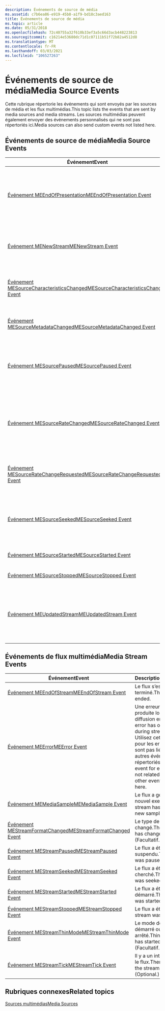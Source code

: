 ```yaml
---
description: Événements de source de média
ms.assetid: c7b6ea86-e919-45b8-a1f9-bd18c3aed163
title: Événements de source de média
ms.topic: article
ms.date: 05/31/2018
ms.openlocfilehash: 72c40755a32f610b33ef3a5c66d3acb448223813
ms.sourcegitcommit: c16214e53680dc71d1c07111b51f72b82a4512d8
ms.translationtype: MT
ms.contentlocale: fr-FR
ms.lasthandoff: 03/03/2021
ms.locfileid: "106527263"
---
```

# <a name="media-source-events"></a><span data-ttu-id="308b6-103">Événements de source de média</span><span class="sxs-lookup"><span data-stu-id="308b6-103">Media Source Events</span></span>

<span data-ttu-id="308b6-104">Cette rubrique répertorie les événements qui sont envoyés par les sources de média et les flux multimédias.</span><span class="sxs-lookup"><span data-stu-id="308b6-104">This topic lists the events that are sent by media sources and media streams.</span></span> <span data-ttu-id="308b6-105">Les sources multimédias peuvent également envoyer des événements personnalisés qui ne sont pas répertoriés ici.</span><span class="sxs-lookup"><span data-stu-id="308b6-105">Media sources can also send custom events not listed here.</span></span>

## <a name="media-source-events"></a><span data-ttu-id="308b6-106">Événements de source de média</span><span class="sxs-lookup"><span data-stu-id="308b6-106">Media Source Events</span></span>



| <span data-ttu-id="308b6-107">Événement</span><span class="sxs-lookup"><span data-stu-id="308b6-107">Event</span></span>                                                                      | <span data-ttu-id="308b6-108">Description</span><span class="sxs-lookup"><span data-stu-id="308b6-108">Description</span></span>                                                                                      |
|----------------------------------------------------------------------------|--------------------------------------------------------------------------------------------------|
| [<span data-ttu-id="308b6-109">Événement MEEndOfPresentation</span><span class="sxs-lookup"><span data-stu-id="308b6-109">MEEndOfPresentation Event</span></span>](meendofpresentation.md)                       | <span data-ttu-id="308b6-110">La présentation s’est terminée.</span><span class="sxs-lookup"><span data-stu-id="308b6-110">The presentation ended.</span></span> <span data-ttu-id="308b6-111">Tous les flux de la présentation ont atteint la fin du flux.</span><span class="sxs-lookup"><span data-stu-id="308b6-111">All streams in the presentation have reached the end of the stream.</span></span>      |
| [<span data-ttu-id="308b6-112">Événement MENewStream</span><span class="sxs-lookup"><span data-stu-id="308b6-112">MENewStream Event</span></span>](menewstream.md)                                       | <span data-ttu-id="308b6-113">Un nouveau flux a été créé.</span><span class="sxs-lookup"><span data-stu-id="308b6-113">A new stream was created.</span></span> <span data-ttu-id="308b6-114">L’événement contient un pointeur vers le flux.</span><span class="sxs-lookup"><span data-stu-id="308b6-114">The event contains a pointer to the stream.</span></span>                            |
| [<span data-ttu-id="308b6-115">Événement MESourceCharacteristicsChanged</span><span class="sxs-lookup"><span data-stu-id="308b6-115">MESourceCharacteristicsChanged Event</span></span>](mesourcecharacteristicschanged.md) | <span data-ttu-id="308b6-116">Les caractéristiques de la source ont changé.</span><span class="sxs-lookup"><span data-stu-id="308b6-116">The characteristics of the source have changed.</span></span> <span data-ttu-id="308b6-117">(Facultatif.)</span><span class="sxs-lookup"><span data-stu-id="308b6-117">(Optional.)</span></span>                                      |
| [<span data-ttu-id="308b6-118">Événement MESourceMetadataChanged</span><span class="sxs-lookup"><span data-stu-id="308b6-118">MESourceMetadataChanged Event</span></span>](mesourcemetadatachanged.md)               | <span data-ttu-id="308b6-119">Les métadonnées de la source ont été modifiées.</span><span class="sxs-lookup"><span data-stu-id="308b6-119">The source's metadata has changed.</span></span> <span data-ttu-id="308b6-120">(Facultatif.)</span><span class="sxs-lookup"><span data-stu-id="308b6-120">(Optional.)</span></span>                                                   |
| [<span data-ttu-id="308b6-121">Événement MESourcePaused</span><span class="sxs-lookup"><span data-stu-id="308b6-121">MESourcePaused Event</span></span>](mesourcepaused.md)                                 | <span data-ttu-id="308b6-122">La source a été suspendue.</span><span class="sxs-lookup"><span data-stu-id="308b6-122">The source was paused.</span></span> <span data-ttu-id="308b6-123">Toutes les sources ne prennent pas en charge la suspension.</span><span class="sxs-lookup"><span data-stu-id="308b6-123">Not all sources support pausing.</span></span>                                          |
| [<span data-ttu-id="308b6-124">Événement MESourceRateChanged</span><span class="sxs-lookup"><span data-stu-id="308b6-124">MESourceRateChanged Event</span></span>](mesourceratechanged.md)                       | <span data-ttu-id="308b6-125">La vitesse de lecture de la source a changé.</span><span class="sxs-lookup"><span data-stu-id="308b6-125">The source's playback rate has changed.</span></span> <span data-ttu-id="308b6-126">(Facultatif ; s’applique si la source prend en charge le contrôle de fréquence.)</span><span class="sxs-lookup"><span data-stu-id="308b6-126">(Optional; applies if the source supports rate control.)</span></span> |
| [<span data-ttu-id="308b6-127">Événement MESourceRateChangeRequested</span><span class="sxs-lookup"><span data-stu-id="308b6-127">MESourceRateChangeRequested Event</span></span>](mesourceratechangerequested.md)       | <span data-ttu-id="308b6-128">La source demande un nouveau taux de lecture.</span><span class="sxs-lookup"><span data-stu-id="308b6-128">The source is requesting a new playback rate.</span></span> <span data-ttu-id="308b6-129">(Facultatif.)</span><span class="sxs-lookup"><span data-stu-id="308b6-129">(Optional.)</span></span>                                        |
| [<span data-ttu-id="308b6-130">Événement MESourceSeeked</span><span class="sxs-lookup"><span data-stu-id="308b6-130">MESourceSeeked Event</span></span>](mesourceseeked.md)                                 | <span data-ttu-id="308b6-131">La source a été recherchée.</span><span class="sxs-lookup"><span data-stu-id="308b6-131">The source was seeked.</span></span> <span data-ttu-id="308b6-132">Toutes les sources ne prennent pas en charge la recherche.</span><span class="sxs-lookup"><span data-stu-id="308b6-132">Not all sources support seeking.</span></span>                                          |
| [<span data-ttu-id="308b6-133">Événement MESourceStarted</span><span class="sxs-lookup"><span data-stu-id="308b6-133">MESourceStarted Event</span></span>](mesourcestarted.md)                               | <span data-ttu-id="308b6-134">La source a été démarrée.</span><span class="sxs-lookup"><span data-stu-id="308b6-134">The source was started.</span></span>                                                                          |
| [<span data-ttu-id="308b6-135">Événement MESourceStopped</span><span class="sxs-lookup"><span data-stu-id="308b6-135">MESourceStopped Event</span></span>](mesourcestopped.md)                               | <span data-ttu-id="308b6-136">La source a été arrêtée.</span><span class="sxs-lookup"><span data-stu-id="308b6-136">The source was stopped.</span></span>                                                                          |
| [<span data-ttu-id="308b6-137">Événement MEUpdatedStream</span><span class="sxs-lookup"><span data-stu-id="308b6-137">MEUpdatedStream Event</span></span>](meupdatedstream.md)                               | <span data-ttu-id="308b6-138">Un flux existant a été cherché ou redémarré.</span><span class="sxs-lookup"><span data-stu-id="308b6-138">An existing stream was seeked or re-started.</span></span> <span data-ttu-id="308b6-139">L’événement contient un pointeur vers le flux.</span><span class="sxs-lookup"><span data-stu-id="308b6-139">The event contains a pointer to the stream.</span></span>         |



 

## <a name="media-stream-events"></a><span data-ttu-id="308b6-140">Événements de flux multimédia</span><span class="sxs-lookup"><span data-stu-id="308b6-140">Media Stream Events</span></span>



| <span data-ttu-id="308b6-141">Événement</span><span class="sxs-lookup"><span data-stu-id="308b6-141">Event</span></span>                                                    | <span data-ttu-id="308b6-142">Description</span><span class="sxs-lookup"><span data-stu-id="308b6-142">Description</span></span>                                                                                                                    |
|----------------------------------------------------------|--------------------------------------------------------------------------------------------------------------------------------|
| [<span data-ttu-id="308b6-143">Événement MEEndOfStream</span><span class="sxs-lookup"><span data-stu-id="308b6-143">MEEndOfStream Event</span></span>](meendofstream.md)                 | <span data-ttu-id="308b6-144">Le flux s’est terminé.</span><span class="sxs-lookup"><span data-stu-id="308b6-144">The stream ended.</span></span>                                                                                                              |
| [<span data-ttu-id="308b6-145">Événement MEError</span><span class="sxs-lookup"><span data-stu-id="308b6-145">MEError Event</span></span>](meerror.md)                             | <span data-ttu-id="308b6-146">Une erreur s’est produite lors de la diffusion en continu.</span><span class="sxs-lookup"><span data-stu-id="308b6-146">An error has occurred during streaming.</span></span> <span data-ttu-id="308b6-147">Utilisez cet événement pour les erreurs qui ne sont pas liées à l’un des autres événements répertoriés ici.</span><span class="sxs-lookup"><span data-stu-id="308b6-147">Use this event for errors that are not related to any of the other events listed here.</span></span> |
| [<span data-ttu-id="308b6-148">Événement MEMediaSample</span><span class="sxs-lookup"><span data-stu-id="308b6-148">MEMediaSample Event</span></span>](memediasample.md)                 | <span data-ttu-id="308b6-149">Le flux a généré un nouvel exemple.</span><span class="sxs-lookup"><span data-stu-id="308b6-149">The stream has generated a new sample.</span></span>                                                                                         |
| [<span data-ttu-id="308b6-150">Événement MEStreamFormatChanged</span><span class="sxs-lookup"><span data-stu-id="308b6-150">MEStreamFormatChanged Event</span></span>](mestreamformatchanged.md) | <span data-ttu-id="308b6-151">Le type de média a changé.</span><span class="sxs-lookup"><span data-stu-id="308b6-151">The media type has changed.</span></span> <span data-ttu-id="308b6-152">(Facultatif.)</span><span class="sxs-lookup"><span data-stu-id="308b6-152">(Optional.)</span></span>                                                                                        |
| [<span data-ttu-id="308b6-153">Événement MEStreamPaused</span><span class="sxs-lookup"><span data-stu-id="308b6-153">MEStreamPaused Event</span></span>](mestreampaused.md)               | <span data-ttu-id="308b6-154">Le flux a été suspendu.</span><span class="sxs-lookup"><span data-stu-id="308b6-154">The stream was paused.</span></span>                                                                                                         |
| [<span data-ttu-id="308b6-155">Événement MEStreamSeeked</span><span class="sxs-lookup"><span data-stu-id="308b6-155">MEStreamSeeked Event</span></span>](mestreamseeked.md)               | <span data-ttu-id="308b6-156">Le flux a été cherché.</span><span class="sxs-lookup"><span data-stu-id="308b6-156">The stream was seeked.</span></span>                                                                                                         |
| [<span data-ttu-id="308b6-157">Événement MEStreamStarted</span><span class="sxs-lookup"><span data-stu-id="308b6-157">MEStreamStarted Event</span></span>](mestreamstarted.md)             | <span data-ttu-id="308b6-158">Le flux a été démarré.</span><span class="sxs-lookup"><span data-stu-id="308b6-158">The stream was started.</span></span>                                                                                                        |
| [<span data-ttu-id="308b6-159">Événement MEStreamStopped</span><span class="sxs-lookup"><span data-stu-id="308b6-159">MEStreamStopped Event</span></span>](mestreamstopped.md)             | <span data-ttu-id="308b6-160">Le flux a été arrêté.</span><span class="sxs-lookup"><span data-stu-id="308b6-160">The stream was stopped.</span></span>                                                                                                        |
| [<span data-ttu-id="308b6-161">Événement MEStreamThinMode</span><span class="sxs-lookup"><span data-stu-id="308b6-161">MEStreamThinMode Event</span></span>](mestreamthinmode.md)           | <span data-ttu-id="308b6-162">Le mode de réduction a démarré ou s’est arrêté.</span><span class="sxs-lookup"><span data-stu-id="308b6-162">Thinning mode has started or stopped.</span></span> <span data-ttu-id="308b6-163">(Facultatif.)</span><span class="sxs-lookup"><span data-stu-id="308b6-163">(Optional.)</span></span>                                                                              |
| [<span data-ttu-id="308b6-164">Événement MEStreamTick</span><span class="sxs-lookup"><span data-stu-id="308b6-164">MEStreamTick Event</span></span>](mestreamtick.md)                   | <span data-ttu-id="308b6-165">Il y a un intervalle dans le flux.</span><span class="sxs-lookup"><span data-stu-id="308b6-165">There is a gap in the stream.</span></span> <span data-ttu-id="308b6-166">(Facultatif.)</span><span class="sxs-lookup"><span data-stu-id="308b6-166">(Optional.)</span></span>                                                                                      |



 

## <a name="related-topics"></a><span data-ttu-id="308b6-167">Rubriques connexes</span><span class="sxs-lookup"><span data-stu-id="308b6-167">Related topics</span></span>

<dl> <dt>

[<span data-ttu-id="308b6-168">Sources multimédias</span><span class="sxs-lookup"><span data-stu-id="308b6-168">Media Sources</span></span>](media-sources.md)
</dt> </dl>

 

 



